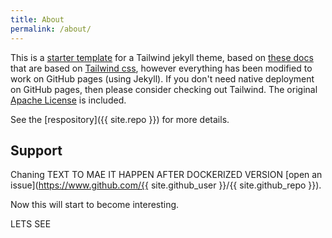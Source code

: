```yaml
---
title: About
permalink: /about/
---
```


This is a [starter template](https://vsoch.github.com/tw-jekyll/) for a Tailwind jekyll theme, based
on [these docs](https://github.com/superfly/docs) that are based on [Tailwind css](https://tailwindcss.com/docs/installation),
however everything has been modified to work on GitHub pages (using Jekyll). If you don't need
native deployment on GitHub pages, then please consider checking out Tailwind. 
The original [Apache License](https://github.com/vsoch/tw-jekyll/tree/main/LICENSE) is included.

See the [respository]({{ site.repo }}) for more details.

## Support

Chaning TEXT TO MAE IT HAPPEN AFTER DOCKERIZED VERSION [open an issue](https://www.github.com/{{ site.github_user }}/{{ site.github_repo }}).

Now this will start to become interesting. 

LETS SEE 
